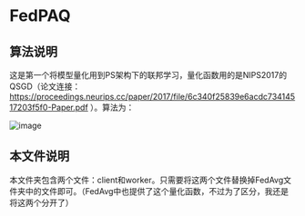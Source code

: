 # FedPAQ

## 算法说明

这是第一个将模型量化用到PS架构下的联邦学习，量化函数用的是NIPS2017的QSGD（论文连接：https://proceedings.neurips.cc/paper/2017/file/6c340f25839e6acdc73414517203f5f0-Paper.pdf ）。算法为：

![image](https://user-images.githubusercontent.com/86142265/165467149-5f52e46c-4d11-47c0-9b7d-62f5b4c5da34.png)


## 本文件说明

本文件夹包含两个文件：client和worker。只需要将这两个文件替换掉FedAvg文件夹中的文件即可。（FedAvg中也提供了这个量化函数，不过为了区分，我还是将这两个分开了）

